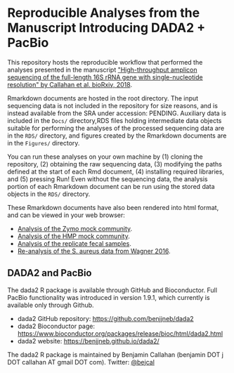 # Reproducible Analyses from the Manuscript Introducing DADA2 + PacBio

This repository hosts the reproducible workflow that performed the analyses presented in the manuscript ["High-throughput amplicon sequencing of the full-length 16S rRNA gene with single-nucleotide resolution" by Callahan et al. bioRxiv, 2018](https://www.biorxiv.org/).

Rmarkdown documents are hosted in the root directory. The input sequencing data is not included in the repository for size reasons, and is instead available from the SRA under accession: PENDING. Auxiliary data is included in the `Docs/` directory,RDS files holding intermediate data objects suitable for performing the analyses of the processed sequencing data are in the `RDS/` directory, and figures created by the Rmarkdown documents are in the `Figures/` directory. 

You can run these analyses on your own machine by (1) cloning the repository, (2) obtaining the raw sequencing data, (3) modifying the paths defined at the start of each Rmd document, (4) installing required libraries, and (5) pressing Run! Even without the sequencing data, the analysis portion of each Rmarkdown document can be run using the stored data objects in the `RDS/` directory.

These Rmarkdown documents have also been rendered into html format, and can be viewed in your web browser:

* [Analysis of the Zymo mock community](https://benjjneb.github.io/LRASManuscript/LRASms_Zymo.html).
* [Analysis of the HMP mock community](https://benjjneb.github.io/LRASManuscript/LRASms_HMP.html).
* [Analysis of the replicate fecal samples](https://benjjneb.github.io/LRASManuscript/LRASms_fecal.html).
* [Re-analysis of the S. aureus data from Wagner 2016](https://benjjneb.github.io/LRASManuscript/LRASms_Saureus.html).

## DADA2 and PacBio

The dada2 R package is available through GitHub and Bioconductor. Full PacBio functionality was introduced in version 1.9.1, which currently is available only through Github.

* dada2 GitHub repository: https://github.com/benjjneb/dada2
* dada2 Bioconductor page: https://www.bioconductor.org/packages/release/bioc/html/dada2.html
* dada2 website: https://benjjneb.github.io/dada2/

The dada2 R package is maintained by Benjamin Callahan (benjamin DOT j DOT callahan AT gmail DOT com). Twitter: [\@bejcal](https://twitter.com/bejcal)
